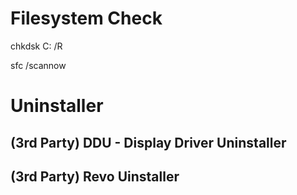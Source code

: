 # Filesystem Check

chkdsk C: /R

sfc /scannow

# Uninstaller

## (3rd Party) DDU  - Display Driver Uninstaller

## (3rd Party) Revo Uinstaller

